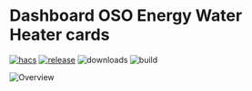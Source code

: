 # Dashboard OSO Energy Water Heater cards

[![hacs][hacs-badge]][hacs-url]
[![release][release-badge]][release-url]
![downloads][downloads-badge]
![build][build-badge]

![Overview](https://user-images.githubusercontent.com/5878303/152332130-760cf616-5c40-4825-a482-bb8f1f0f5251.png)

<!-- Badges -->

[hacs-url]: https://github.com/hacs/integration
[hacs-badge]: https://img.shields.io/badge/hacs-default-orange.svg?style=flat-square
[release-badge]: https://img.shields.io/github/v/release/osohotwateriot/ha-osoenergy-waterheater-cards?style=flat-square
[downloads-badge]: https://img.shields.io/github/downloads/osohotwateriot/ha-osoenergy-waterheater-cards/total?style=flat-square
[build-badge]: https://img.shields.io/github/workflow/status/osohotwateriot/ha-osoenergy-waterheater-cards/Build?style=flat-square

<!-- References -->

[home-assistant]: https://www.home-assistant.io/
[hacs]: https://hacs.xyz
[button-card]: https://github.com/custom-cards/button-card
[release-url]: https://github.com/osohotwateriot/ha-osoenergy-waterheater-cards/releases